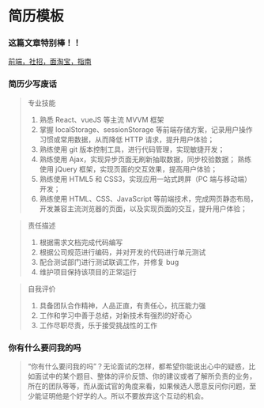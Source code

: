 # 简历模板

### 这篇文章特别棒！！

[前端，社招，面淘宝，指南](https://juejin.cn/post/6922623997980966926)



### 简历少写废话

> 专业技能
>
> 1. 熟悉 React、vueJS 等主流 MVVM 框架
> 2. 掌握 localStorage、sessionStorage 等前端存储方案，记录用户操作习惯或常用数据，从而降低 HTTP 请求，提升用户体验；
> 3. 熟练使用 git 版本控制工具，进行代码管理，实现敏捷开发；
> 4. 熟练使用 Ajax，实现异步页面无刷新抽取数据，同步校验数据； 熟练使用 jQuery 框架，实现页面的交互效果，提高用户体验；
> 5. 熟练使用 HTML5 和 CSS3，实现应用一站式跨屏（PC 端与移动端）开发；
> 6. 熟练使用 HTML、CSS、JavaScript 等前端技术，完成网页静态布局，开发兼容主流浏览器的页面，以及实现页面的交互，提升用户体验；

> 责任描述
>
> 1. 根据需求文档完成代码编写
> 2. 根据公司规范进行编码，并对开发的代码进行单元测试
> 3. 配合测试部门进行测试联调工作，并修复 bug
> 4. 维护项目保持该项目的正常运行

> 自我评价
>
> 1. 具备团队合作精神，人品正直，有责任心，抗压能力强
> 2. 工作和学习中善于总结，对新技术有强烈的好奇心
> 3. 工作尽职尽责，乐于接受挑战性的工作



### 你有什么要问我的吗

>“你有什么要问我的吗”？无论面试的怎样，都希望你能说出心中的疑惑，比如面试中的某个题目、整体的评价反馈、你的建议或者了解所负责的业务，所在的团队等等，而从面试官的角度来看，如果候选人愿意反问你问题，至少能证明他是个好学的人。所以不要放弃这个互动的机会。









